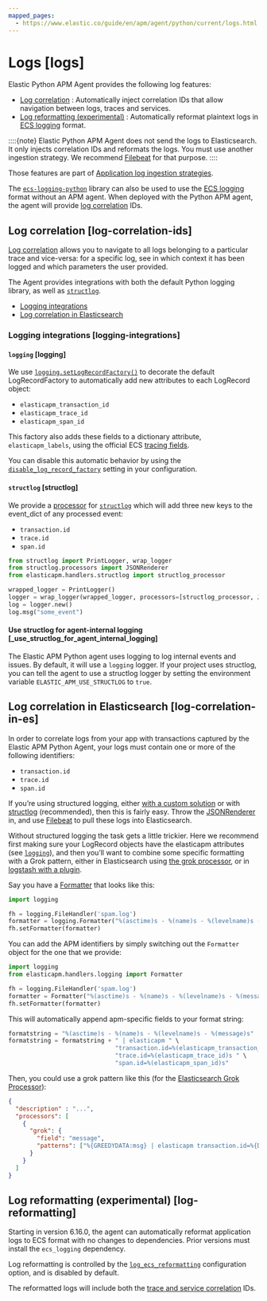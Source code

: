```yaml
---
mapped_pages:
  - https://www.elastic.co/guide/en/apm/agent/python/current/logs.html
---
```


# Logs [logs]

Elastic Python APM Agent provides the following log features:

* [Log correlation](#log-correlation-ids) : Automatically inject correlation IDs that allow navigation between logs, traces and services.
* [Log reformatting (experimental)](#log-reformatting) : Automatically reformat plaintext logs in [ECS logging](ecs-logging://reference/intro.md) format.

::::{note}
Elastic Python APM Agent does not send the logs to Elasticsearch. It only injects correlation IDs and reformats the logs. You must use another ingestion strategy.  We recommend [Filebeat](https://www.elastic.co/beats/filebeat) for that purpose.
::::


Those features are part of [Application log ingestion strategies](docs-content://solutions/observability/logs/stream-application-logs.md).

The [`ecs-logging-python`](ecs-logging-python://reference/index.md) library can also be used to use the [ECS logging](ecs-logging://reference/intro.md) format without an APM agent. When deployed with the Python APM agent, the agent will provide [log correlation](#log-correlation-ids) IDs.


## Log correlation [log-correlation-ids]

[Log correlation](docs-content://solutions/observability/logs/stream-application-logs.md) allows you to navigate to all logs belonging to a particular trace and vice-versa: for a specific log, see in which context it has been logged and which parameters the user provided.

The Agent provides integrations with both the default Python logging library, as well as [`structlog`](http://www.structlog.org/en/stable/).

* [Logging integrations](#logging-integrations)
* [Log correlation in Elasticsearch](#log-correlation-in-es)


### Logging integrations [logging-integrations]


#### `logging` [logging]

We use [`logging.setLogRecordFactory()`](https://docs.python.org/3/library/logging.html#logging.setLogRecordFactory) to decorate the default LogRecordFactory to automatically add new attributes to each LogRecord object:

* `elasticapm_transaction_id`
* `elasticapm_trace_id`
* `elasticapm_span_id`

This factory also adds these fields to a dictionary attribute, `elasticapm_labels`, using the official ECS [tracing fields](ecs://reference/ecs-tracing.md).

You can disable this automatic behavior by using the [`disable_log_record_factory`](/reference/configuration.md#config-generic-disable-log-record-factory) setting in your configuration.


#### `structlog` [structlog]

We provide a [processor](http://www.structlog.org/en/stable/processors.html) for [`structlog`](http://www.structlog.org/en/stable/) which will add three new keys to the event_dict of any processed event:

* `transaction.id`
* `trace.id`
* `span.id`

```python
from structlog import PrintLogger, wrap_logger
from structlog.processors import JSONRenderer
from elasticapm.handlers.structlog import structlog_processor

wrapped_logger = PrintLogger()
logger = wrap_logger(wrapped_logger, processors=[structlog_processor, JSONRenderer()])
log = logger.new()
log.msg("some_event")
```


#### Use structlog for agent-internal logging [_use_structlog_for_agent_internal_logging]

The Elastic APM Python agent uses logging to log internal events and issues. By default, it will use a `logging` logger. If your project uses structlog, you can tell the agent to use a structlog logger by setting the environment variable `ELASTIC_APM_USE_STRUCTLOG` to `true`.


## Log correlation in Elasticsearch [log-correlation-in-es]

In order to correlate logs from your app with transactions captured by the Elastic APM Python Agent, your logs must contain one or more of the following identifiers:

* `transaction.id`
* `trace.id`
* `span.id`

If you’re using structured logging, either [with a custom solution](https://docs.python.org/3/howto/logging-cookbook.html#implementing-structured-logging) or with [structlog](http://www.structlog.org/en/stable/) (recommended), then this is fairly easy. Throw the [JSONRenderer](http://www.structlog.org/en/stable/api.html#structlog.processors.JSONRenderer) in, and use [Filebeat](https://www.elastic.co/blog/structured-logging-filebeat) to pull these logs into Elasticsearch.

Without structured logging the task gets a little trickier. Here we recommend first making sure your LogRecord objects have the elasticapm attributes (see [`logging`](#logging)), and then you’ll want to combine some specific formatting with a Grok pattern, either in Elasticsearch using [the grok processor](elasticsearch://reference/enrich-processor/grok-processor.md), or in [logstash with a plugin](logstash-docs-md://lsr/plugins-filters-grok.md).

Say you have a [Formatter](https://docs.python.org/3/library/logging.html#logging.Formatter) that looks like this:

```python
import logging

fh = logging.FileHandler('spam.log')
formatter = logging.Formatter("%(asctime)s - %(name)s - %(levelname)s - %(message)s")
fh.setFormatter(formatter)
```

You can add the APM identifiers by simply switching out the `Formatter` object for the one that we provide:

```python
import logging
from elasticapm.handlers.logging import Formatter

fh = logging.FileHandler('spam.log')
formatter = Formatter("%(asctime)s - %(name)s - %(levelname)s - %(message)s")
fh.setFormatter(formatter)
```

This will automatically append apm-specific fields to your format string:

```python
formatstring = "%(asctime)s - %(name)s - %(levelname)s - %(message)s"
formatstring = formatstring + " | elasticapm " \
                              "transaction.id=%(elasticapm_transaction_id)s " \
                              "trace.id=%(elasticapm_trace_id)s " \
                              "span.id=%(elasticapm_span_id)s"
```

Then, you could use a grok pattern like this (for the [Elasticsearch Grok Processor](elasticsearch://reference/enrich-processor/grok-processor.md)):

```json
{
  "description" : "...",
  "processors": [
    {
      "grok": {
        "field": "message",
        "patterns": ["%{GREEDYDATA:msg} | elasticapm transaction.id=%{DATA:transaction.id} trace.id=%{DATA:trace.id} span.id=%{DATA:span.id}"]
      }
    }
  ]
}
```


## Log reformatting (experimental) [log-reformatting]

Starting in version 6.16.0, the agent can automatically reformat application logs to ECS format with no changes to dependencies. Prior versions must install the `ecs_logging` dependency.

Log reformatting is controlled by the [`log_ecs_reformatting`](/reference/configuration.md#config-log_ecs_reformatting) configuration option, and is disabled by default.

The reformatted logs will include both the [trace and service correlation](#log-correlation-ids) IDs.

